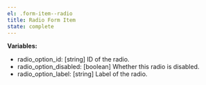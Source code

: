 ```yaml
---
el: .form-item--radio
title: Radio Form Item
state: complete
---
```


__Variables:__
* radio_option_id: [string] ID of the radio.
* radio_option_disabled: [boolean] Whether this radio is disabled.
* radio_option_label: [string] Label of the radio.
